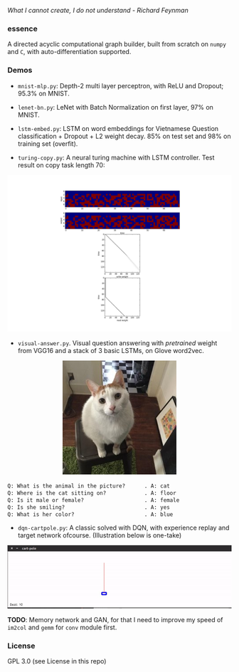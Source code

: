 *What I cannot create, I do not understand - Richard Feynman*

### essence

A directed acyclic computational graph builder, built from scratch on `numpy` and `C`, with auto-differentiation supported.

### Demos

- `mnist-mlp.py`: Depth-2 multi layer perceptron, with ReLU and Dropout; 95.3% on MNIST.

- `lenet-bn.py`: LeNet with Batch Normalization on first layer, 97% on MNIST.

- `lstm-embed.py`: LSTM on word embeddings for Vietnamese Question classification + Dropout + L2 weight decay. 85% on test set and 98% on training set (overfit).

- `turing-copy.py`: A neural turing machine with LSTM controller. Test result on copy task length 70:

![img](turing.png)

- `visual-answer.py`. Visual question answering with *pretrained* weight from VGG16 and a stack of 3 basic LSTMs, on Glove word2vec.

<p align="center"> <img src="test.jpg"/> </p>

```
Q: What is the animal in the picture?      . A: cat
Q: Where is the cat sitting on?            . A: floor
Q: Is it male or female?                   . A: female
Q: Is she smiling?                         . A: yes
Q: What is her color?                      . A: blue
```

- `dqn-cartpole.py`: A classic solved with DQN, with experience replay and target network ofcourse. (Illustration below is one-take)

<p align="center"> <img src="cartpole.gif"/> </p>

**TODO**: Memory network and GAN, for that I need to improve my speed of `im2col` and `gemm` for `conv` module first.

### License
GPL 3.0 (see License in this repo)